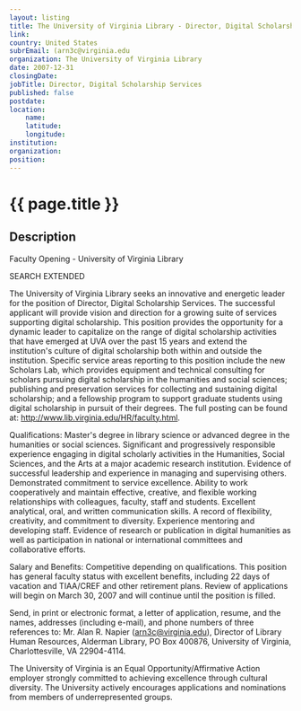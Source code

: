 ```yaml
---
layout: listing
title: The University of Virginia Library - Director, Digital Scholarship Services
link:
country: United States
subrEmail: (arn3c@virginia.edu
organization: The University of Virginia Library 
date: 2007-12-31
closingDate: 
jobTitle: Director, Digital Scholarship Services
published: false
postdate:
location:
    name: 
    latitude: 
    longitude: 
institution: 
organization: 
position: 
--- 
```



# {{ page.title }}

## Description










<p class="hft-paras">Faculty Opening - University of Virginia Library</p>

<p class="hft-paras">SEARCH EXTENDED</p>

<p class="hft-paras">The University of Virginia Library seeks an innovative and energetic 
leader for the position of Director, Digital Scholarship Services. 
The successful applicant will provide vision and direction for a 
growing suite of services supporting digital scholarship. This 
position provides the opportunity for a dynamic leader to capitalize 
on the range of digital scholarship activities that have emerged at 
UVA over the past 15 years and extend the institution's culture of 
digital scholarship both within and outside the institution. Specific 
service areas reporting to this position include the new Scholars 
Lab, which provides equipment and technical consulting for scholars 
pursuing digital scholarship in the humanities and social sciences; 
publishing and preservation services for collecting and sustaining 
digital scholarship; and a fellowship program to support graduate 
students using digital scholarship in pursuit of their degrees. The 
full posting can be found at: <a href="http://www.lib.virginia.edu/HR/faculty.html" class="hft-urls">http://www.lib.virginia.edu/HR/faculty.html</a>.</p>

<p class="hft-paras">Qualifications: Master's degree in library science or advanced degree 
in the humanities or social sciences. Significant and progressively 
responsible experience engaging in digital scholarly activities in 
the Humanities, Social Sciences, and the Arts at a major academic 
research institution. Evidence of successful leadership and 
experience in managing and supervising others. Demonstrated 
commitment to service excellence. Ability to work cooperatively and 
maintain effective, creative, and flexible working relationships with 
colleagues, faculty, staff and students. Excellent analytical, oral, 
and written communication skills. A record of flexibility, 
creativity, and commitment to diversity. Experience mentoring and 
developing staff. Evidence of research or publication in digital 
humanities as well as participation in national or international 
committees and collaborative efforts.</p>

<p class="hft-paras">Salary and Benefits: Competitive depending on qualifications. This 
position has general faculty status with excellent benefits, 
including 22 days of vacation and TIAA/CREF and other retirement 
plans. Review of applications will begin on March 30, 2007 and will 
continue until the position is filled.</p>

<p class="hft-paras">Send, in print or electronic format, a letter of application, resume, 
and the names, addresses (including e-mail), and phone numbers of 
three references to: Mr. Alan R. Napier (<a href="mailto:arn3c@virginia.edu" class="hft-email">arn3c@virginia.edu</a>), 
Director of Library Human Resources, Alderman Library, PO Box 400876, 
University of Virginia, Charlottesville, VA 22904-4114.</p>

<p class="hft-paras">The University of Virginia is an Equal Opportunity/Affirmative Action 
employer strongly committed to achieving excellence through cultural 
diversity. The University actively encourages applications and 
nominations from members of underrepresented groups.</p>
